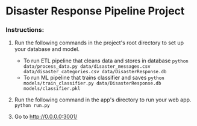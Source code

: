 # Disaster Response Pipeline Project

### Instructions:
1. Run the following commands in the project's root directory to set up your database and model.

    - To run ETL pipeline that cleans data and stores in database
          `python data/process_data.py data/disaster_messages.csv data/disaster_categories.csv data/DisasterResponse.db`
    - To run ML pipeline that trains classifier and saves
        `python models/train_classifier.py data/DisasterResponse.db models/classifier.pkl`

2. Run the following command in the app's directory to run your web app.
    `python run.py`

3. Go to http://0.0.0.0:3001/
